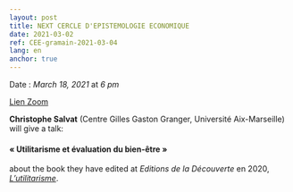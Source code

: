 ```yaml
---
layout: post
title: NEXT CERCLE D'EPISTEMOLOGIE ECONOMIQUE
date: 2021-03-02
ref: CEE-gramain-2021-03-04
lang: en
anchor: true
---
```


<i class="fas fa-table"></i> Date : _March 18, 2021_ at _6 pm_

<i class="fas fa-video"></i> [Lien Zoom](https://zoom.univ-paris1.fr/j/97742490339?pwd=L2w0YmxxRW96akN3b1k1Q0EwQTVRdz09)

**Christophe Salvat** (Centre Gilles Gaston Granger, Université Aix-Marseille) will give a talk:

#### « Utilitarisme et évaluation du bien-être »

about the book they have edited at _Editions de la Découverte_ en 2020,  [*L’utilitarisme*](https://www.editionsladecouverte.fr/l_utilitarisme-9782348055379).
